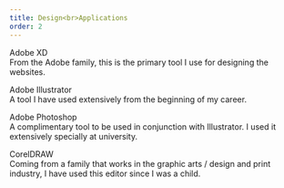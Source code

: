 ```yaml
---
title: Design<br>Applications
order: 2
---
```


<p><span class="font-light">Adobe XD</span><br>From the Adobe family, this is the primary tool I use for designing the websites.</p>

<p><span class="font-light">Adobe Illustrator</span><br>A tool I have used extensively from the beginning of my career<!--, though less in the recent past-->.</p>

<p><span class="font-light">Adobe Photoshop</span><br>A complimentary tool to be used in conjunction with Illustrator. I used it extensively specially at university.

<p><span class="font-light">CorelDRAW</span><br>Coming from a family that works in the graphic arts / design and print industry, I have used this editor since I was a child.</p>